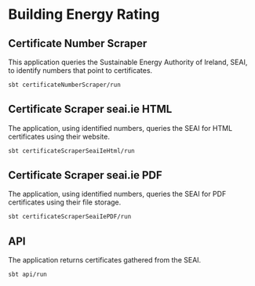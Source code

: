 # Building Energy Rating

## Certificate Number Scraper
This application queries the Sustainable Energy Authority of Ireland, SEAI, to identify numbers that point to certificates.

```sh
sbt certificateNumberScraper/run
```

## Certificate Scraper seai.ie HTML
The application, using identified numbers, queries the SEAI for HTML certificates using their website.

```sh
sbt certificateScraperSeaiIeHtml/run
```

## Certificate Scraper seai.ie PDF
The application, using identified numbers, queries the SEAI for PDF certificates using their file storage.

```sh
sbt certificateScraperSeaiIePDF/run
```

## API
The application returns certificates gathered from the SEAI.

```sh
sbt api/run
```
